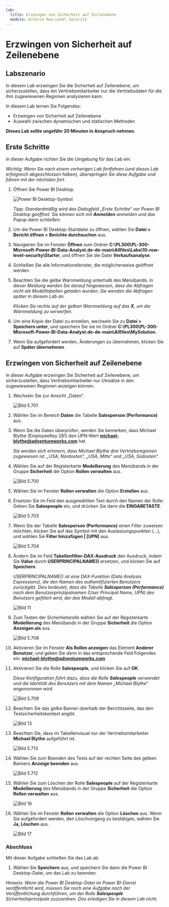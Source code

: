 ```yaml
---
lab:
  title: Erzwingen von Sicherheit auf Zeilenebene
  module: Enforce Row-Level Security
---
```



# **Erzwingen von Sicherheit auf Zeilenebene**

## **Labszenario**

In diesem Lab erzwingen Sie die Sicherheit auf Zeilenebene, um sicherzustellen, dass ein Vertriebsmitarbeiter nur die Vertriebsdaten für die ihm zugewiesenen Regionen analysieren kann.

In diesem Lab lernen Sie Folgendes:

- Erzwingen von Sicherheit auf Zeilenebene
- Auswahl zwischen dynamischen und statischen Methoden

**Dieses Lab sollte ungefähr 20 Minuten in Anspruch nehmen.**

## **Erste Schritte**

In dieser Aufgabe richten Sie die Umgebung für das Lab ein.

*Wichtig: Wenn Sie nach einem vorherigen Lab fortfahren (und dieses Lab erfolgreich abgeschlossen haben), überspringen Sie diese Aufgabe und fahren mit der nächsten fort.*

1. Öffnen Sie Power BI Desktop.

    ![Power BI Desktop-Symbol](Linked_image_Files/02-load-data-with-power-query-in-power-bi-desktop_image1.png)

    *Tipp: Standardmäßig wird das Dialogfeld „Erste Schritte“ vor Power BI Desktop geöffnet. Sie können sich mit **Anmelden** anmelden und das Popup dann schließen.*

1. Um die Power BI Desktop-Startdatei zu öffnen, wählen Sie **Datei > Bericht öffnen > Berichte durchsuchen** aus.

1. Navigieren Sie im Fenster **Öffnen** zum Ordner **C:\PL300\PL-300-Microsoft-Power-BI-Data-Analyst.de-de-main\Allfiles\Labs\10-row-level-security\Starter**, und öffnen Sie die Datei **Verkaufsanalyse**.

1. Schließen Sie alle Informationsfenster, die möglicherweise geöffnet werden.

1. Beachten Sie die gelbe Warnmeldung unterhalb des Menübands. *In dieser Meldung werden Sie darauf hingewiesen, dass die Abfragen nicht als Modelltabellen geladen wurden. Sie wenden die Abfragen später in diesem Lab an.*
    
    *Klicken Sie rechts auf der gelben Warnmeldung auf das **X**, um die Warnmeldung zu verwerfen.*

1. Um eine Kopie der Datei zu erstellen, wechseln Sie zu **Datei > Speichern unter**, und speichern Sie sie im Ordner **C:\PL300\PL-300-Microsoft-Power-BI-Data-Analyst.de-de-main\Allfiles\MySolution**.

1. Wenn Sie aufgefordert werden, Änderungen zu übernehmen, klicken Sie auf **Später übernehmen**.

## **Erzwingen von Sicherheit auf Zeilenebene**

In dieser Aufgabe erzwingen Sie Sicherheit auf Zeilenebene, um sicherzustellen, dass Vertriebsmitarbeiter nur Umsätze in den zugewiesenen Regionen anzeigen können.

1. Wechseln Sie zur Ansicht „Daten“.

   ![Bild 5.701](Linked_image_Files/04-configure-data-model-in-power-bi-desktop-advanced_image20.png)

1. Wählen Sie im Bereich **Daten** die Tabelle **Salesperson (Performance)** aus.


1. Wenn Sie die Daten überprüfen, werden Sie bemerken, dass Michael Blythe (EmployeeKey 281) den UPN-Wert **michael-blythe@adventureworks.com** hat.
    
    *Sie werden sich erinnern, dass Michael Blythe drei Vertriebsregionen zugewiesen ist: „USA, Nordosten“, „USA, Mitte“ und „USA, Südosten“.*

1. Wählen Sie auf der Registerkarte **Modellierung** des Menübands in der Gruppe **Sicherheit** die Option **Rollen verwalten** aus.

    ![Bild 5.700](Linked_image_Files/04-configure-data-model-in-power-bi-desktop-advanced_image21.png)

1. Wählen Sie im Fenster **Rollen verwalten** die Option **Erstellen** aus.

1. Ersetzen Sie im Feld den ausgewählten Text durch den Namen der Rolle: Geben Sie **Salespeople** ein, und drücken Sie dann die **EINGABETASTE**.

   ![Bild 5.703](Linked_image_Files/04-configure-data-model-in-power-bi-desktop-advanced_image23.png)

1. Wenn Sie der Tabelle **Salesperson (Performance)** einen Filter zuweisen möchten, klicken Sie auf das Symbol mit den Auslassungspunkten (...), und wählen Sie **Filter hinzufügen \| [UPN]** aus.

   ![Bild 5.704](Linked_image_Files/04-configure-data-model-in-power-bi-desktop-advanced_image24.png)

1. Ändern Sie im Feld **Tabellenfilter-DAX-Ausdruck** den Ausdruck, indem Sie **Value** durch **USERPRINCIPALNAME()** ersetzen, und klicken Sie auf **Speichern**.
    
    *USERPRINCIPALNAME() ist eine DAX-Funktion (Data Analysis Expressions), die den Namen des authentifizierten Benutzers zurückgibt. Dies bedeutet, dass die Tabelle **Salesperson (Performance)** nach dem Benutzerprinzipalnamen (User Principal Name, UPN) des Benutzers gefiltert wird, der das Modell abfragt.*

   ![Bild 11](Linked_image_Files/04-configure-data-model-in-power-bi-desktop-advanced_image25.png)

1. Zum Testen der Sicherheitsrolle wählen Sie auf der Registerkarte **Modellierung** des Menübands in der Gruppe **Sicherheit** die Option **Anzeigen als** aus.

   ![Bild 5.708](Linked_image_Files/04-configure-data-model-in-power-bi-desktop-advanced_image27.png)

1. Aktivieren Sie im Fenster **Als Rollen anzeigen** das Element **Anderer Benutzer**, und geben Sie dann in das entsprechende Feld Folgendes ein: **michael-blythe@adventureworks.com**

1. Aktivieren Sie die Rolle **Salespeople**, und klicken Sie auf **OK**.
    
    *Diese Konfiguration führt dazu, dass die Rolle **Salespeople** verwendet und die Identität des Benutzers mit dem Namen „Michael Blythe“ angenommen wird.*

   ![Bild 5.709](Linked_image_Files/04-configure-data-model-in-power-bi-desktop-advanced_image28.png)

1. Beachten Sie das gelbe Banner oberhalb der Berichtsseite, das den Testsicherheitskontext angibt.

   ![Bild 13](Linked_image_Files/04-configure-data-model-in-power-bi-desktop-advanced_image30.png)

1. Beachten Sie, dass im Tabellenvisual nur der Vertriebsmitarbeiter **Michael Blythe** aufgeführt ist.

   ![Bild 5.713](Linked_image_Files/04-configure-data-model-in-power-bi-desktop-advanced_image31.png)

1. Wählen Sie zum Beenden des Tests auf der rechten Seite des gelben Banners **Anzeige beenden** aus.

   ![Bild 5.712](Linked_image_Files/04-configure-data-model-in-power-bi-desktop-advanced_image32.png)

1. Wählen Sie zum Löschen der Rolle **Salespeople** auf der Registerkarte **Modellierung** des Menübands in der Gruppe **Sicherheit** die Option **Rollen verwalten** aus.

   ![Bild 16](Linked_image_Files/04-configure-data-model-in-power-bi-desktop-advanced_image33.png)

1. Wählen Sie im Fenster **Rollen verwalten** die Option **Löschen** aus. Wenn Sie aufgefordert werden, den Löschvorgang zu bestätigen, wählen Sie **Ja, Löschen** aus.

   ![Bild 17](Linked_image_Files/04-configure-data-model-in-power-bi-desktop-advanced_image34.png)

### **Abschluss**

Mit dieser Aufgabe schließen Sie das Lab ab.

1. Wählen Sie **Speichern** aus, und speichern Sie dann die Power BI Desktop-Datei, um das Lab zu beenden.

*Hinweis: Wenn die Power BI Desktop-Datei im Power BI-Dienst veröffentlicht wird, müssen Sie noch eine Aufgabe nach der Veröffentlichung durchführen, um der Rolle **Salespeople** Sicherheitsprinzipale zuzuordnen. Das erledigen Sie in diesem Lab nicht.*
